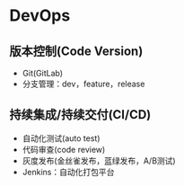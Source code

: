 # DevOps

## 版本控制(Code Version)
- Git(GitLab)
- 分支管理：dev，feature，release

## 持续集成/持续交付(CI/CD)
- 自动化测试(auto test)
- 代码审查(code review)
- 灰度发布(金丝雀发布，蓝绿发布，A/B测试)
- Jenkins：自动化打包平台

